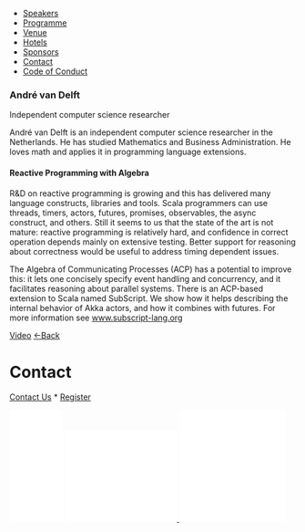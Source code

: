 *   [Speakers](/lambdadays2015/#speakers)
*   [Programme](/lambdadays2015/#programme)
*   [Venue](/lambdadays2015/#venue)
*   [Hotels](/lambdadays2015/#hotels)
*   [Sponsors](/lambdadays2015/#sponsors)
*   [Contact](/lambdadays2015/#contact)
*   [Code of Conduct](/lambdadays2015/about#code-of-conduct)

  

### André van Delft

Independent computer science researcher  

André van Delft is an independent computer science researcher in the  Netherlands. He has studied Mathematics and Business Administration. He  loves math and applies it in programming language extensions.

#### Reactive Programming with Algebra

R&D on reactive programming is growing and this has delivered many language constructs, libraries and tools. Scala programmers can use threads, timers, actors, futures, promises, observables, the async construct, and others. Still it seems to us that the state of the art is not mature: reactive programming is relatively hard, and confidence in correct operation depends mainly on extensive testing. Better support for reasoning about correctness would be useful to address timing dependent issues.  
  
The Algebra of Communicating Processes (ACP) has a potential to improve this: it lets one concisely specify event handling and concurrency, and it facilitates reasoning about parallel systems. There is an ACP-based extension to Scala named SubScript. We show how it helps describing the internal behavior of Akka actors, and how it combines with futures. For more information see www.subscript-lang.org  
  

  
[Video](https://youtu.be/57KW-dGdDg0) [←Back](/lambdadays2015)

# Contact

[Contact Us](https://www.lambdadays.org/lambdadays2020/#contact) \* [Register](https://www.lambdadays.org/lambdadays2020/#register)

 [![facebook icon](/static/upload/media/1407736708498708fb_glowna.png)](https://www.facebook.com/events/624296757687805/?context=create&source=49) [ ![twitter icon](/static/upload/media/1407736735506811tw_glowna.png) ](https://twitter.com/LambdaDays) [![lanyrd icon](/static/upload/media/1407736760562017l_glowna.png)](http://lanyrd.com/2015/lambdadays/) 

